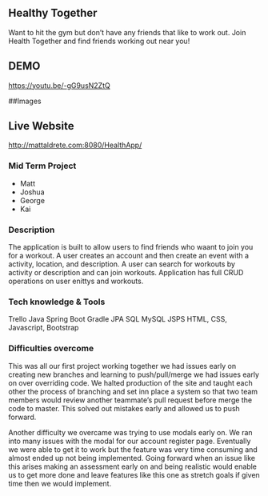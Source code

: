 ## Healthy Together

Want to hit the gym but don’t have any friends that like to work out.
Join Health Together and find friends working out near you!

## DEMO

https://youtu.be/-gG9usN2ZtQ

##Images

## Live Website

http://mattaldrete.com:8080/HealthApp/

### Mid Term Project

- Matt
- Joshua
- George
- Kai

### Description

The application is built to allow users to find friends who waant to join you for a workout.
A user creates an account and then create an event with a activity, location, and description.
A user can search for workouts by activity or description and can join workouts.
Application has full CRUD operations on user enittys and workouts.

### Tech knowledge & Tools

Trello
Java
Spring Boot
Gradle
JPA SQL
MySQL
JSPS
HTML, CSS, Javascript, Bootstrap

### Difficulties overcome

This was all our first project working together we had issues early on creating new branches and learning to push/pull/merge we had issues early on over overriding code. We halted production of the site and taught each other the process of branching and set inn place a system so that two team members would review another teammate’s pull request before merge the code to master. This solved out mistakes early and allowed us to push forward.

Another difficulty we overcame was trying to use modals early on. We ran into many issues with the modal for our account register page. Eventually we were able to get it to work but the feature was very time consuming and almost ended up not being implemented. Going forward when an issue like this arises making an assessment early on and being realistic would enable us to get more done and leave features like this one as stretch goals if given time then we would implement.
